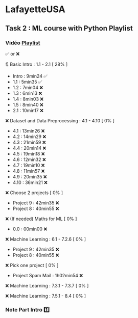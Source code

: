 # LafayetteUSA
## Task 2 : ML course with Python Playlist

### Vidéo [Playlist]([https://www.youtube.com/watch?v=r-uOLxNrNk8](https://fra01.safelinks.protection.outlook.com/?url=https%3A%2F%2Fwww.youtube.com%2Fwatch%3Fv%3DbY__YW-xknU%26list%3DPLfFghEzKVmjsNtIRwErklMAN8nJmebB0I&data=05%7C02%7Cvalentin.leroy1%40viacesi.fr%7Ce30694b1708e4c1752cd08dd4a151445%7C190ce420b15744aebc2f69563baa5a3b%7C1%7C0%7C638748176587807816%7CUnknown%7CTWFpbGZsb3d8eyJFbXB0eU1hcGkiOnRydWUsIlYiOiIwLjAuMDAwMCIsIlAiOiJXaW4zMiIsIkFOIjoiTWFpbCIsIldUIjoyfQ%3D%3D%7C0%7C%7C%7C&sdata=ELDTCLAGCmFw6BRZ4NIV8C8tkuJIwME012BABdfhIXc%3D&reserved=0)) 

✅ or ❌

🔃 Basic Intro : 1.1 - 2.1 [ 28% ]
  - Intro : 9min24 ✅
  - 1.1 : 5min35 ✅
  - 1.2 : 7min04 ❌
  - 1.3 : 6min13 ❌
  - 1.4 : 8min03 ❌
  - 1.5 : 8min40 ❌
  - 2.1 : 10min17 ❌

❌ Dataset and Data Preprocessing : 4.1 - 4.10 [ 0% ]
  - 4.1 : 13min26 ❌
  - 4.2 : 14min29 ❌
  - 4.3 : 21min59 ❌
  - 4.4 : 20min14 ❌
  - 4.5 : 19min18 ❌
  - 4.6 : 12min32 ❌
  - 4.7 : 19min10 ❌
  - 4.8 : 11min57 ❌
  - 4.9 : 20min35 ❌
  - 4.10 : 36min21 ❌

❌ Choose 2 projects [ 0% ]
  - Project 9 : 42min35 ❌
  - Project 8 : 40min55 ❌

❌ (If needed) Maths for ML [ 0% ]
  - 0.0 : 00min00 ❌

❌ Machine Learning : 6.1 - 7.2.6 [ 0% ]
  - Project 9 : 42min35 ❌
  - Project 8 : 40min55 ❌

❌ Pick one project [ 0% ]
  - Project Spam Mail : 1h02min54 ❌

❌ Machine Learning : 7.3.1 - 7.3.7 [ 0% ]

❌ Machine Learning : 7.5.1 - 8.4 [ 0% ]

### Note Part Intro 1️⃣
